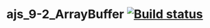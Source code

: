 # ajs_9-2_ArrayBuffer [![Build status](https://ci.appveyor.com/api/projects/status/jn4xe88brjir7jcy?svg=true)](https://ci.appveyor.com/project/SergeStepanov/ajs-9-2-arraybuffer)